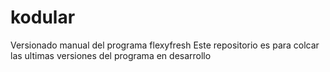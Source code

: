 # kodular
Versionado manual del programa flexyfresh
Este repositorio es para colcar las ultimas versiones del programa en desarrollo
